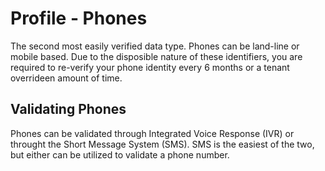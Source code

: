 # Profile - Phones

The second most easily verified data type.  Phones can be land-line or mobile based.  Due to the disposible nature of these identifiers, you are required to re-verify your phone identity every 6 months or a tenant overrideen amount of time.

##  Validating Phones

Phones can be validated through Integrated Voice Response (IVR) or throught the Short Message System (SMS).  SMS is the easiest of the two, but either can be utilized to validate a phone number.